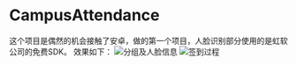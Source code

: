 # CampusAttendance
这个项目是偶然的机会接触了安卓，做的第一个项目，人脸识别部分使用的是虹软公司的免费SDK。
效果如下：
![分组及人脸信息](https://github.com/fs95/CampusAttendance/blob/master/demo1.gif)
![签到过程](https://github.com/fs95/CampusAttendance/blob/master/demo2.gif)